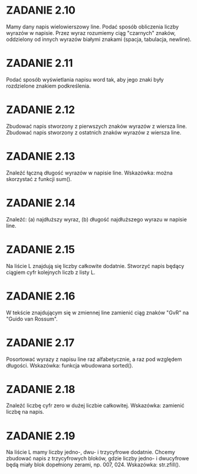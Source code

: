 # ZADANIE 2.10
Mamy dany napis wielowierszowy line. Podać sposób obliczenia liczby wyrazów w napisie. Przez wyraz rozumiemy ciąg "czarnych" znaków, oddzielony od innych wyrazów białymi znakami (spacja, tabulacja, newline).

# ZADANIE 2.11
Podać sposób wyświetlania napisu word tak, aby jego znaki były rozdzielone znakiem podkreślenia.

# ZADANIE 2.12
Zbudować napis stworzony z pierwszych znaków wyrazów z wiersza line. Zbudować napis stworzony z ostatnich znaków wyrazów z wiersza line.

# ZADANIE 2.13
Znaleźć łączną długość wyrazów w napisie line. Wskazówka: można skorzystać z funkcji sum().

# ZADANIE 2.14
Znaleźć: (a) najdłuższy wyraz, (b) długość najdłuższego wyrazu w napisie line.

# ZADANIE 2.15
Na liście L znajdują się liczby całkowite dodatnie. Stworzyć napis będący ciągiem cyfr kolejnych liczb z listy L.

# ZADANIE 2.16
W tekście znajdującym się w zmiennej line zamienić ciąg znaków "GvR" na "Guido van Rossum".

# ZADANIE 2.17
Posortować wyrazy z napisu line raz alfabetycznie, a raz pod względem długości. Wskazówka: funkcja wbudowana sorted().

# ZADANIE 2.18
Znaleźć liczbę cyfr zero w dużej liczbie całkowitej. Wskazówka: zamienić liczbę na napis.

# ZADANIE 2.19
Na liście L mamy liczby jedno-, dwu- i trzycyfrowe dodatnie. Chcemy zbudować napis z trzycyfrowych bloków, gdzie liczby jedno- i dwucyfrowe będą miały blok dopełniony zerami, np. 007, 024. Wskazówka: str.zfill(). 
